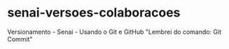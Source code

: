 # senai-versoes-colaboracoes
Versionamento - Senai - Usando o Git e GitHub
"Lembrei do comando: Git Commit"
